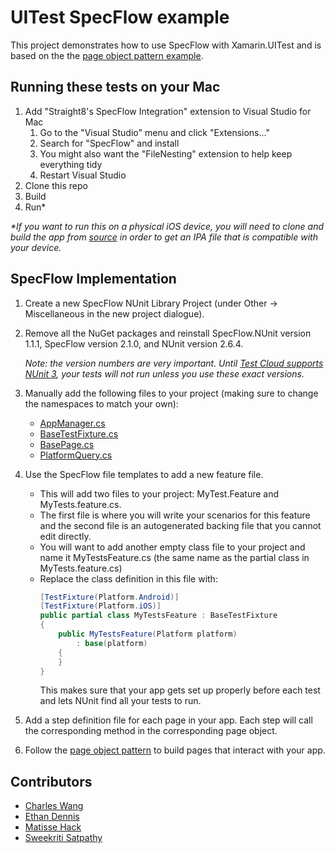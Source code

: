 # UITest SpecFlow example

This project demonstrates how to use SpecFlow with Xamarin.UITest and is based on the the [page object pattern example](https://github.com/xamarin-automation-service/uitest-pop-example).

## Running these tests on your Mac

1. Add "Straight8's SpecFlow Integration" extension to Visual Studio for Mac
    1. Go to the "Visual Studio" menu and click "Extensions..."
    1. Search for "SpecFlow" and install
    1. You might also want the "FileNesting" extension to help keep everything tidy
    1. Restart Visual Studio
1. Clone this repo
1. Build
1. Run*

_*If you want to run this on a physical iOS device, you will need to clone and build the app from [source](https://developer.xamarin.com/samples/test-cloud/TaskyPro/TaskyPro-Calabash/) in order to get an IPA file that is compatible with your device._

## SpecFlow Implementation

1. Create a new SpecFlow NUnit Library Project (under Other -> Miscellaneous in the new project dialogue).

1. Remove all the NuGet packages and reinstall SpecFlow.NUnit version 1.1.1, SpecFlow version 2.1.0, and NUnit version 2.6.4.

    _Note: the version numbers are very important. Until [Test Cloud supports NUnit 3](https://testcloud.ideas.aha.io/ideas/XTA-I-124), your tests will not run unless you use these exact versions._

1. Manually add the following files to your project (making sure to change the namespaces to match your own):
    * [AppManager.cs](Xamarin.UITest.SpecFlow/AppManager.cs)
    * [BaseTestFixture.cs](Xamarin.UITest.SpecFlow/BaseTestFixture.cs)
    * [BasePage.cs](Xamarin.UITest.SpecFlow/BasePage.cs)
    * [PlatformQuery.cs](Xamarin.UITest.SpecFlow/PlatformQuery.cs)

1. Use the SpecFlow file templates to add a new feature file.
    * This will add two files to your project: MyTest.Feature and MyTests.feature.cs.
    * The first file is where you will write your scenarios for this feature and the second file is an autogenerated backing file that you cannot edit directly.
    * You will want to add another empty class file to your project and name it MyTestsFeature.cs (the same name as the partial class in MyTests.feature.cs)
    * Replace the class definition in this file with:
        ```csharp
        [TestFixture(Platform.Android)]
        [TestFixture(Platform.iOS)]
        public partial class MyTestsFeature : BaseTestFixture
        {
            public MyTestsFeature(Platform platform)
                : base(platform)
            {
            }
        }
        ```
        This makes sure that your app gets set up properly before each test and lets NUnit find all your tests to run.

1. Add a step definition file for each page in your app. Each step will call the corresponding method in the corresponding page object.

1. Follow the [page object pattern](https://github.com/xamarin-automation-service/uitest-pop-example) to build pages that interact with your app.

## Contributors

* [Charles Wang](https://github.com/chawang)
* [Ethan Dennis](https://github.com/erdennis13)
* [Matisse Hack](https://github.com/MatisseHack)
* [Sweekriti Satpathy](https://github.com/Sweekriti91)
